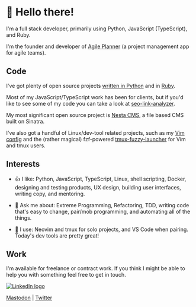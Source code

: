👋 Hello there! 
===============

I'm a full stack developer, primarily using Python, JavaScript (TypeScript),
and Ruby.

I'm the founder and developer of [Agile Planner] (a project management app for
agile teams).

[Agile Planner]: https://www.agileplannerapp.com

Code
----

I've got plenty of open source projects [written in Python] and in [Ruby].

Most of my JavaScript/TypeScript work has been for clients, but if you'd like
to see some of my code you can take a look at [seo-link-analyzer].

[written in Python]: https://github.com/gma?tab=repositories&q=&type=source&language=python&sort=
[Ruby]: https://github.com/gma?tab=repositories&q=&type=source&language=ruby&sort=
[seo-link-analyzer]: https://github.com/gma-training/seo-link-analyzer

My most significant open source project is [Nesta CMS], a file based CMS built
on Sinatra.

[Nesta CMS]: https://github.com/gma/nesta

I've also got a handful of Linux/dev-tool related projects, such as my [Vim
config] and the (rather magical) fzf-powered [tmux-fuzzy-launcher] for Vim and
tmux users.

[Vim config]: https://github.com/gma/nvim-config
[tmux-fuzzy-launcher]: https://github.com/gma/tmux-fuzzy-launcher

Interests
---------

- 👍 I like: Python, JavaScript, TypeScript, Linux, shell scripting, Docker,
  designing and testing products, UX design, building user interfaces, writing
  copy, and mentoring.

- 💬 Ask me about: Extreme Programming, Refactoring, TDD, writing code that's
  easy to change, pair/mob programming, and automating all of the things.

- 🔨 I use: Neovim and tmux for solo projects, and VS Code when pairing.
  Today's dev tools are pretty great!

Work
----

I'm available for freelance or contract work. If you think I might be able to
help you with something feel free to get in touch.

<a href="https://linkedin.com/in/ashtong">![LinkedIn logo](https://img.shields.io/badge/LinkedIn-0077B5?style=for-the-badge&logo=linkedin&logoColor=white "My LinkedIn profile")</a>

<a rel="me" href="https://hachyderm.io/@gma">Mastodon</a> | <a href="https://twitter.com/grahamashton">Twitter</a>
